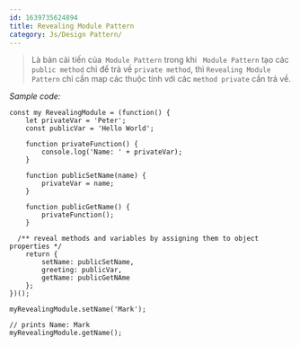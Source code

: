```yaml
---
id: 1639735624894
title: Revealing Module Pattern
category: Js/Design Pattern/
---
```


> Là bản cải tiến của` Module Pattern` trong khi ` Module Pattern` tạo các `public method` chỉ để trả về `private method`, thì `Revealing Module Pattern` chỉ cần map các thuộc tính với các `method private` cần trả về.

*Sample code:*

```
const my RevealingModule = (function() {
    let privateVar = 'Peter';
    const publicVar = 'Hello World';
    
    function privateFunction() {
        console.log('Name: ' + privateVar);
    }
    
    function publicSetName(name) {
        privateVar = name;
    }
    
    function publicGetName() {
        privateFunction();
    }
    
  /** reveal methods and variables by assigning them to object properties */
    return {
        setName: publicSetName,
        greeting: publicVar,
        getName: publicGetNAme
    };
})();

myRevealingModule.setName('Mark');

// prints Name: Mark
myRevealingModule.getName();
```